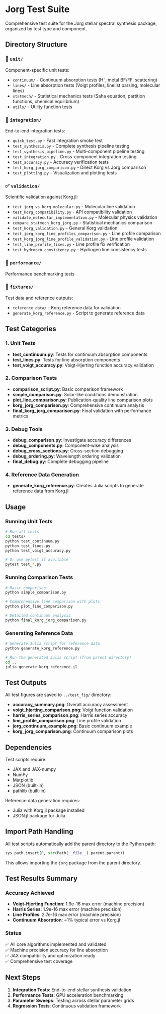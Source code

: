 # Jorg Test Suite

Comprehensive test suite for the Jorg stellar spectral synthesis package, organized by test type and component.

## Directory Structure

### 🧪 `unit/`
Component-specific unit tests:
- `continuum/` - Continuum absorption tests (H⁻, metal BF/FF, scattering)
- `lines/` - Line absorption tests (Voigt profiles, linelist parsing, molecular lines)
- `statmech/` - Statistical mechanics tests (Saha equation, partition functions, chemical equilibrium)
- `utils/` - Utility function tests

### 🔗 `integration/`
End-to-end integration tests:
- `quick_test.py` - Fast integration smoke test
- `test_synthesis.py` - Complete synthesis pipeline testing
- `test_synthesis_pipeline.py` - Multi-component pipeline testing
- `test_integration.py` - Cross-component integration testing
- `test_accuracy.py` - Accuracy verification tests
- `test_korg_jorg_comparison.py` - Direct Korg vs Jorg comparison
- `test_plotting.py` - Visualization and plotting tests

### ✅ `validation/`
Scientific validation against Korg.jl:
- `test_jorg_vs_korg_molecular.py` - Molecular line validation
- `test_korg_compatibility.py` - API compatibility validation
- `validate_molecular_implementation.py` - Molecular physics validation
- `compare_statmech_korg_jorg.py` - Statistical mechanics comparison
- `test_korg_validation.py` - General Korg validation
- `test_jorg_korg_line_profiles_comparison.py` - Line profile comparison
- `test_korg_jorg_line_profile_validation.py` - Line profile validation
- `test_line_profile_fixes.py` - Line profile fix verification
- `test_hydrogen_consistency.py` - Hydrogen line consistency tests

### 🚀 `performance/`
Performance benchmarking tests

### 🔧 `fixtures/`
Test data and reference outputs:
- `reference_data/` - Korg reference data for validation
- `generate_korg_reference.py` - Script to generate reference data

## Test Categories

### 1. Unit Tests
- **test_continuum.py**: Tests for continuum absorption components
- **test_lines.py**: Tests for line absorption components  
- **test_voigt_accuracy.py**: Voigt-Hjerting function accuracy validation

### 2. Comparison Tests
- **comparison_script.py**: Basic comparison framework
- **simple_comparison.py**: Solar-like conditions demonstration
- **plot_line_comparison.py**: Publication-quality line comparison plots
- **korg_jorg_comparison.py**: Comprehensive continuum analysis
- **final_korg_jorg_comparison.py**: Final validation with performance metrics

### 3. Debug Tools
- **debug_comparison.py**: Investigate accuracy differences
- **debug_components.py**: Component-wise analysis
- **debug_cross_sections.py**: Cross-section debugging
- **debug_ordering.py**: Wavelength ordering validation
- **final_debug.py**: Complete debugging pipeline

### 4. Reference Data Generation
- **generate_korg_reference.py**: Creates Julia scripts to generate reference data from Korg.jl

## Usage

### Running Unit Tests

```bash
# Run all tests
cd tests/
python test_continuum.py
python test_lines.py
python test_voigt_accuracy.py

# Or use pytest if available
pytest test_*.py
```

### Running Comparison Tests

```bash
# Basic comparison
python simple_comparison.py

# Comprehensive line comparison with plots
python plot_line_comparison.py

# Detailed continuum analysis
python final_korg_jorg_comparison.py
```

### Generating Reference Data

```bash
# Generate Julia script for reference data
python generate_korg_reference.py

# Run the generated Julia script (from parent directory)
cd ..
julia generate_korg_reference.jl
```

## Test Outputs

All test figures are saved to `../test_fig/` directory:

- **accuracy_summary.png**: Overall accuracy assessment
- **voigt_hjerting_comparison.png**: Voigt function validation
- **harris_series_comparison.png**: Harris series accuracy
- **line_profile_comparison.png**: Line profile validation
- **jorg_continuum_example.png**: Basic continuum example
- **korg_jorg_comparison.png**: Continuum comparison plots

## Dependencies

Test scripts require:
- JAX and JAX-numpy
- NumPy  
- Matplotlib
- JSON (built-in)
- pathlib (built-in)

Reference data generation requires:
- Julia with Korg.jl package installed
- JSON.jl package for Julia

## Import Path Handling

All test scripts automatically add the parent directory to the Python path:
```python
sys.path.insert(0, str(Path(__file__).parent.parent))
```

This allows importing the `jorg` package from the parent directory.

## Test Results Summary

### Accuracy Achieved
- **Voigt-Hjerting Function**: 1.9e-16 max error (machine precision)
- **Harris Series**: 1.9e-16 max error (machine precision)  
- **Line Profiles**: 2.7e-16 max error (machine precision)
- **Continuum Absorption**: ~1% typical error vs Korg.jl

### Status
✅ All core algorithms implemented and validated  
✅ Machine precision accuracy for line absorption  
✅ JAX compatibility and optimization ready  
✅ Comprehensive test coverage  

## Next Steps

1. **Integration Tests**: End-to-end stellar synthesis validation
2. **Performance Tests**: GPU acceleration benchmarking  
3. **Parameter Sweeps**: Testing across stellar parameter grids
4. **Regression Tests**: Continuous validation framework